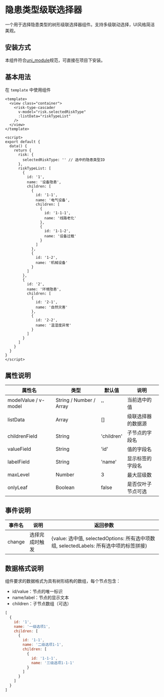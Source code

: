 # 隐患类型级联选择器

一个用于选择隐患类型的树形级联选择器组件。支持多级联动选择，UI风格简洁美观。

## 安装方式

本组件符合[uni_module](https://uniapp.dcloud.io/plugin/uni_modules)规范，可直接在项目下安装。

## 基本用法

在 `template` 中使用组件

```vue
<template>
  <view class="container">
    <risk-type-cascader 
      v-model="risk.selectedRiskType" 
      :listData="riskTypeList"
    />
  </view>
</template>

<script>
export default {
  data() {
    return {
      risk: {
        selectedRiskType: '' // 选中的隐患类型ID
      },
      riskTypeList: [
        {
          id: '1',
          name: '设备隐患',
          children: [
            {
              id: '1-1',
              name: '电气设备',
              children: [
                {
                  id: '1-1-1',
                  name: '线路老化'
                },
                {
                  id: '1-1-2',
                  name: '设备过载'
                }
              ]
            },
            {
              id: '1-2',
              name: '机械设备'
            }
          ]
        },
        {
          id: '2',
          name: '环境隐患',
          children: [
            {
              id: '2-1',
              name: '自然灾害'
            },
            {
              id: '2-2',
              name: '温湿度异常'
            }
          ]
        }
      ]
    }
  }
}
</script>
```

## 属性说明

| 属性名 | 类型 | 默认值 | 说明 |
| --- | --- | --- | --- |
| modelValue / v-model | String / Number / Array | '' | 当前选中的值 |
| listData | Array | [] | 级联选择器的数据源 |
| childrenField | String | 'children' | 子节点的字段名 |
| valueField | String | 'id' | 值的字段名 |
| labelField | String | 'name' | 显示标签的字段名 |
| maxLevel | Number | 3 | 最大层级数 |
| onlyLeaf | Boolean | false | 是否仅叶子节点可选 |

## 事件说明

| 事件名 | 说明 | 返回参数 |
| --- | --- | --- |
| change | 选择完成时触发 | {value: 选中值, selectedOptions: 所有选中项数组, selectedLabels: 所有选中项的标签拼接} |

## 数据格式说明

组件要求的数据格式为具有树形结构的数组，每个节点包含：
- id/value：节点的唯一标识
- name/label：节点的显示文本
- children：子节点数组（可选）

```js
[
  {
    id: '1',
    name: '一级选项1',
    children: [
      {
        id: '1-1',
        name: '二级选项1-1',
        children: [
          {
            id: '1-1-1',
            name: '三级选项1-1-1'
          }
        ]
      }
    ]
  }
]
``` 